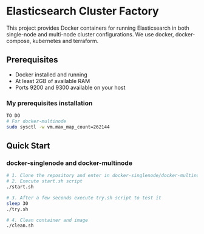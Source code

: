 # Elasticsearch Cluster Factory

This project provides Docker containers for running Elasticsearch in both single-node and multi-node cluster configurations. We use docker, docker-compose, kubernetes and terraform.

## Prerequisites
- Docker installed and running
- At least 2GB of available RAM
- Ports 9200 and 9300 available on your host

### My prerequisites installation
```bash
TO DO
# For docker-multinode
sudo sysctl -w vm.max_map_count=262144
```

## Quick Start

### docker-singlenode and docker-multinode
```bash
# 1. Clone the repository and enter in docker-singlenode/docker-multinode directory
# 2. Execute start.sh script
./start.sh

# 3. After a few seconds execute try.sh script to test it
sleep 30
./try.sh

# 4. Clean container and image
./clean.sh
```
